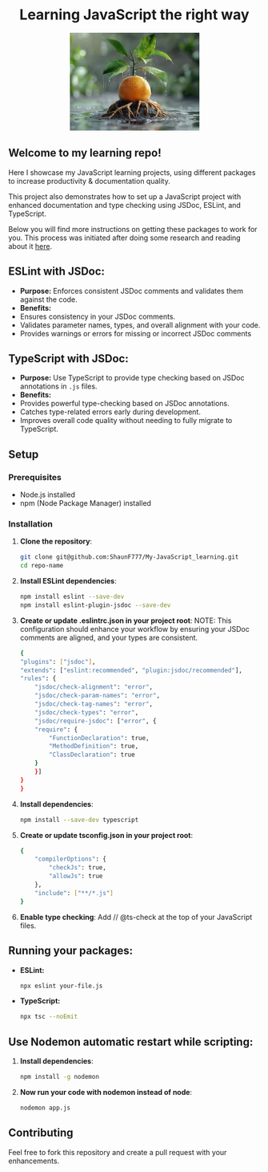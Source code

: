 <div align="center">

# Learning JavaScript the right way

<a name="top"></a>
<img src="./assets/rootsinwater.jfif">

<div align="left">

## Welcome to my learning repo!
Here I showcase my JavaScript learning projects, using different packages to increase productivity & documentation quality.

This project also demonstrates how to set up a JavaScript project with enhanced documentation and type checking using JSDoc, ESLint, and TypeScript.

Below you will find more instructions on getting these packages to work for you. This process was initiated after doing some research and reading about it [here](https://www.pullrequest.com/blog/leveraging-jsdoc-for-better-code-documentation-in-javascript/#:~:text=JSDoc%20is%20a%20documentation%20syntax,into%20a%20detailed%20documentation%20website).

## ESLint with JSDoc:
- **Purpose:** Enforces consistent JSDoc comments and validates them against the code.
- **Benefits:**
- Ensures consistency in your JSDoc comments.
- Validates parameter names, types, and overall alignment with your code.
- Provides warnings or errors for missing or incorrect JSDoc comments
## TypeScript with JSDoc:
- **Purpose:** Use TypeScript to provide type checking based on JSDoc annotations in `.js` files.
- **Benefits:**
- Provides powerful type-checking based on JSDoc annotations.
- Catches type-related errors early during development.
- Improves overall code quality without needing to fully migrate to TypeScript.

## Setup

### Prerequisites
- Node.js installed
- npm (Node Package Manager) installed

### Installation
1. **Clone the repository**:
   ```sh
   git clone git@github.com:ShaunF777/My-JavaScript_learning.git
   cd repo-name

2. **Install ESLint dependencies**:
    ```sh
    npm install eslint --save-dev
    npm install eslint-plugin-jsdoc --save-dev

3. **Create or update .eslintrc.json in your project root**:
    NOTE: This configuration should enhance your workflow by ensuring your JSDoc comments are aligned, and your types are consistent.
    ```sh
    {
    "plugins": ["jsdoc"],
    "extends": ["eslint:recommended", "plugin:jsdoc/recommended"],
    "rules": {
        "jsdoc/check-alignment": "error",
        "jsdoc/check-param-names": "error",
        "jsdoc/check-tag-names": "error",
        "jsdoc/check-types": "error",
        "jsdoc/require-jsdoc": ["error", {
        "require": {
            "FunctionDeclaration": true,
            "MethodDefinition": true,
            "ClassDeclaration": true
        }
        }]
    }
    }

4. **Install  dependencies**:
    ```sh
    npm install --save-dev typescript

5. **Create or update tsconfig.json in your project root**:
    ```sh
    {
        "compilerOptions": {
            "checkJs": true,
            "allowJs": true
        },
        "include": ["**/*.js"]
    }

6. **Enable type checking**: Add // @ts-check at the top of your JavaScript files.

## Running your packages:
- **ESLint:**
    ```sh
    npx eslint your-file.js

- **TypeScript:**
    ```sh
    npx tsc --noEmit

## Use Nodemon automatic restart while scripting:   
1. **Install  dependencies**:
    ```sh
    npm install -g nodemon

2. **Now run your code with nodemon instead of node**:
    ```sh
    nodemon app.js

## Contributing
 Feel free to fork this repository and create a pull request with your enhancements.
 
